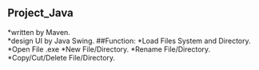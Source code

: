 ## Project_Java
*written by Maven.  
*design UI by Java Swing.
##Function:
*Load Files System and Directory.
*Open File .exe
*New File/Directory.
*Rename File/Directory.
*Copy/Cut/Delete File/Directory.
